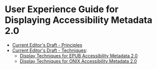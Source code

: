 # User Experience Guide for Displaying Accessibility Metadata 2.0
 
* [Current Editor's Draft - Principles](https://w3c.github.io/publ-a11y/UX-Guide-Metadata/draft/principles/)
* [Current Editor's Draft - Techniques](https://w3c.github.io/publ-a11y/UX-Guide-Metadata/draft/techniques/):
	* [Display Techniques for EPUB Accessibility Metadata 2.0](https://w3c.github.io/publ-a11y/UX-Guide-Metadata/draft/techniques/epub-metadata/)
	* [Display Techniques for ONIX Accessibility Metadata 2.0](https://w3c.github.io/publ-a11y/UX-Guide-Metadata/draft/techniques/onix-metadata/)
